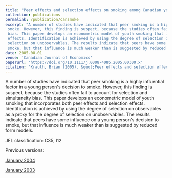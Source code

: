 ```yaml
---
title: "Peer effects and selection effects on smoking among Canadian youth"
collection: publications
permalink: /publication/cansmoke
excerpt: "A number of studies have indicated that peer smoking is a highly influential factor in a young person's decision to 
 smoke. However, this finding is suspect, because the studies often fail to account for selection and simultaneity 
 bias. This paper develops an econometric model of youth smoking that incorporates both peer effects and selection
 effects. Identification is achieved by using the degree of selection on observables as a proxy for the degree of
 selection on unobservables. The results indicate that peers have some influence on a young person's decision to
 smoke, but that influence is much weaker than is suggested by reduced form models."
date: 2005-08-01
venue: 'Canadian Journal of Economics'
paperurl: 'https://doi.org/10.1111/j.0008-4085.2005.00300.x'
citation: 'Krauth, Brian (2005). &quot;Peer effects and selection effects on smoking among Canadian youth.&quot; <i>Canadian Journal of Economics</i>. 38(3).'
---
```

 A number of studies have indicated that peer smoking is a highly influential factor in a young person's decision to 
 smoke. However, this finding is suspect, because the studies often fail to account for selection and simultaneity 
 bias. This paper develops an econometric model of youth smoking that incorporates both peer effects and selection
 effects. Identification is achieved by using the degree of selection on observables as a proxy for the degree of
 selection on unobservables. The results indicate that peers have some influence on a young person's decision to
 smoke, but that influence is much weaker than is suggested by reduced form models.
 
 JEL classification: C35, I12

Previous versions:

[January 2004](http://www.sfu.ca/~bkrauth/papers/cansmoke.pdf)

[January 2003](https://www.researchgate.net/profile/Brian_Krauth/publication/24128087_Peer_effects_and_selection_effects_in_youth_smoking/links/00b49535accb677cbb000000/Peer-effects-and-selection-effects-in-youth-smoking.pdf)
